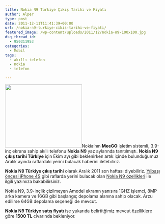 ```yaml
---
title: Nokia N9 Türkiye Çıkış Tarihi ve Fiyatı
author: Alper
type: post
date: 2011-12-11T11:41:39+00:00
url: /nokia-n9-turkiye-cikis-tarihi-ve-fiyati/
featured_image: /wp-content/uploads/2011/12/nokia-n9-100x100.jpg
dsq_thread_id:
  - 950311953
categories:
  - Mobil
tags:
  - akıllı telefon
  - nokia
  - telefon

---
```

<img class="alignright size-full wp-image-7293" title="nokia-n9" src="https://www.murekkep.org/wp-content/uploads/2011/12/nokia-n9.jpg" alt="" width="250" height="206" />Nokia&#8217;nın **MeeGO** işletim sistemli, 3.9-inç ekrana sahip akıllı telefonu **Nokia N9** yaz aylarında tanıtılmıştı. **Nokia N9 çıkış tarihi Türkiye** için Ekim ayı gibi beklenirken artık içinde bulunduğumuz Aralık ayında raflardaki yerini bulacak haberini iletebiliriz.

**Nokia N9 Türkiye çıkış tarihi** olarak Aralık 2011 son haftası diyebiliriz. [Yılbaşı öncesi iPhone 4S][1] gibi raflarda yerini bulacak olan [Nokia N9 özellikleri][2] ile ilgili yazımıza bakabilirsiniz.

Nokia N9, 3.9-inçlik çizilmeyen Amodel ekranın yanısıra 1GHZ işlemci, 8MP arka kamera ve 16GB gibi başlangıç depolama alanına sahip olacak. Arzu edilirse 64GB depolama seçeneği de mevcut.

**Nokia N9 Türkiye satış fiyatı** ise yukarıda belirtitğimiz mevcut özelliklere göre **1500 TL** civarında bekleniyor.

 [1]: https://www.murekkep.org/turkiyenin-iphone-4s-gunu-16-aralik-2011-7254 "iPhone 4s satış tarihi"
 [2]: https://www.murekkep.org/nokia-n9-meego-ozellikleri-6491 "Nokia N9"